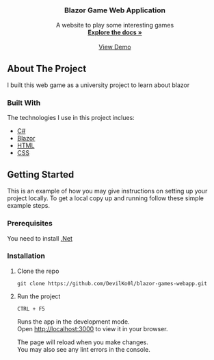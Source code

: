 <div align="center"> 

  <h3 align="center">Blazor Game Web Application</h3>

  <p align="center">
    A website to play some interesting games
    <br />
    <a href="#"><strong>Explore the docs »</strong></a>
    <br />
    <br />
    <a href="">View Demo</a>   
    
  </p>
</div>

<!-- ABOUT THE PROJECT -->
## About The Project
I built this web game as a university project to learn about blazor

### Built With
The technologies I use in this project inclues:
* [C#](https://docs.microsoft.com/en-us/dotnet/csharp/)
* [Blazor](https://dotnet.microsoft.com/en-us/apps/aspnet/web-apps/blazor)
* [HTML](https://developer.mozilla.org/en-US/docs/Web/HTML)
* [CSS](https://developer.mozilla.org/en-US/docs/Web/CSS)

<!-- GETTING STARTED -->
## Getting Started
This is an example of how you may give instructions on setting up your project locally. To get a local copy up and running follow these simple example steps.

### Prerequisites
You need to install [.Net](https://docs.microsoft.com/en-us/dotnet/core/install/windows?tabs=net60)

### Installation

1. Clone the repo
   ```
   git clone https://github.com/DevilKo0l/blazor-games-webapp.git
   ```

2. Run the project
   ```
   CTRL + F5
   ```
   Runs the app in the development mode.\
   Open [http://localhost:3000](http://localhost:3000) to view it in your browser.

   The page will reload when you make changes.\
   You may also see any lint errors in the console.
